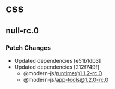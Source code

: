 # css

## null-rc.0
### Patch Changes

- Updated dependencies [e51b1db3]
- Updated dependencies [212f749f]
  - @modern-js/runtime@1.1.2-rc.0
  - @modern-js/app-tools@1.2.0-rc.0
